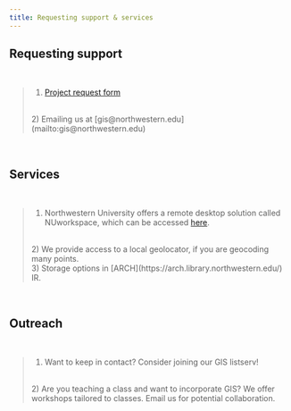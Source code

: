 ```yaml
---
title: Requesting support & services
---
```



## Requesting support

<br>

> 1) [Project request form](https://app.smartsheet.com/b/form/2f2ec327e6164f83b588b7bbe2e2b56f)
>  <br>
> 2) Emailing us at [gis@northwestern.edu](mailto:gis@northwestern.edu)

<br>

## Services

<br>

> 1) Northwestern University offers a remote desktop solution called NUworkspace, which can be accessed [here](https://nuworkspace.northwestern.edu/). 
> <br>
> 2) We provide access to a local geolocator, if you are geocoding many points. 
> <br>
> 3) Storage options in [ARCH](https://arch.library.northwestern.edu/) IR. 

<br>

## Outreach

<br>

> 1) Want to keep in contact? Consider joining our GIS listserv! 
> <br>
> 2) Are you teaching a class and want to incorporate GIS? We offer workshops tailored to classes. Email us for potential collaboration.

